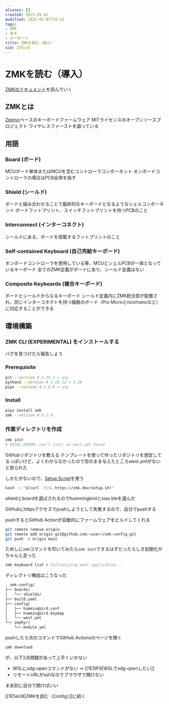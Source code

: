 ```yaml
---
aliases: []
created: 2025-05-02
modified: 2025-05-07T19:33
tags:
- ZMK
- 自キ
- キーボード
title: ZMKを読む（導入）
uid: 1E5cv5
---
```


# ZMKを読む（導入）

[ZMKのドキュメント](https://zmk.dev/docs)を読んでいく

## ZMKとは

[Zephyr](https://ja.wikipedia.org/wiki/Zephyr_(%E3%82%AA%E3%83%9A%E3%83%AC%E3%83%BC%E3%83%86%E3%82%A3%E3%83%B3%E3%82%B0%E3%82%B7%E3%82%B9%E3%83%86%E3%83%A0))ベースのキーボードファームウェア
MITライセンスのオープンソースプロジェクト
ワイヤレスファーストを謳っている

## 用語

### Board (ボード)

MCUボード単体またはMCUを含むコントローラコンポーネント
オンボードコントローラの場合はPCB全体を指す

### Shield (シールド)

ボードと組み合わせることで最終的なキーボードとなるようなシェルコンポーネント
ボードフットプリント、スイッチフットプリントを持つPCBのこと

### Interconnect (インターコネクト)

シールドにある、ボードを搭載するフットプリントのこと

### Self-contained Keyboard (自己完結キーボード)

オンボードコントローラを使用している等、MCUとシェルPCBが一体となっているキーボード
全てのZMK定義がボードにあり、シールド定義はない

### Composite Keyboards (複合キーボード)

ボードとシールドからなるキーボード
シールド定義内にZMK統合部が配置され、同じインターコネクトを持つ複数のボード（Pro Microとnice!nanoなど）に対応することができる

## 環境構築

### ZMK CLI (EXPERIMENTAL) をインストールする

バグを見つけたら報告しよう

### Prerequisite

```zsh title="zsh"
git --version # 2.34.1 > any
python3 --version # 3.10.12 > 3.10
pipx --version # 1.0.0 > any
```

### Install

```zsh title="zsh"
pipx install zmk
zmk --version # 0.2.0
```

### 作業ディレクトリを作成

```zsh title="zsh"
zmk init
# FATAL ERROR: can't init: no west.yml found 
```

GitHubリポジトリを教える
テンプレートを使って作ったリポジトリを想定してるっぽいけど、よくわからなかったので空のまま与えたところwest.ymlがないと怒られた

しかたがないので、[Setup Script](https://zmk.dev/docs/user-setup#user-config-setup-script)を使う

```zsh title="zsh"
bash -c "$(curl -fsSL https://zmk.dev/setup.sh)"
```

shieldとboardを選ばされるのでhummingbirdとxiao bleを選んだ

GitHubにhttpsアクセスでpushしようとして失敗するので、自分でpushする

pushするとGitHub Actionが自動的にファームウェアをビルドしてくれる

```zsh title="zsh"
git remote remove origin
git remote add origin git@github.com:<user>/zmk-config.git
git push -U origin main
```

ためしに`zmk`コマンドを叩いてみたら`zmk init`でするはずだったらしき初期化がちゃんと走った

```zsh title="zsh"
zmk keyboard list # Initializing west application...
```

ディレクトリ構成はこうなった

```zsh title="tree"
. zmk-config/
├── boards/
│   └── shields/
├── build.yaml
├── config/
│   ├── hummingbird.conf
│   ├── hummingbird.keymap
│   └── west.yml
└── zephyr/
    └── module.yml
```

pushしたら次のコマンドでGitHub Actionsのページを開く

```zsh title="zsh"
zmk download
```

が、以下2点問題があって上手くいかない

- WSLにxdg-openコマンドがない → [[1E5fF9|WSLでxdg-openしたい]]
- リモートURLがsshなのでブラウザで開けない

まあ別に自分で開けばいい

[[1E5eU8|ZMKを読む（Config）]]に続く